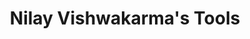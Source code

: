 ---
title: Nilay Vishwakarma's Tools
description: Tools by Nilay Vishwakarma
image: https://miro.medium.com/max/1200/1*5YnaGQGUna24GZvcaFAfrQ.png
style: tools
options: none
---